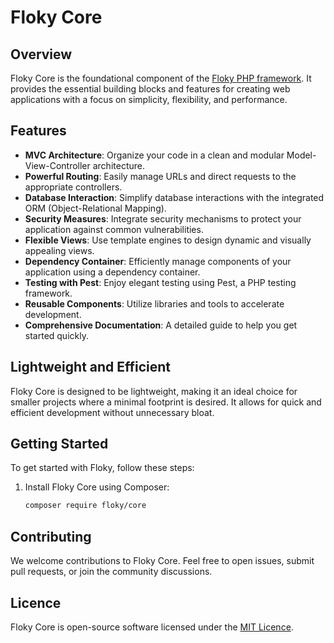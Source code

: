 # Floky Core

## Overview

Floky Core is the foundational component of the [Floky PHP framework](https://github.com/v1p3r75/Floky). It provides the essential building blocks and features for creating web applications with a focus on simplicity, flexibility, and performance.

## Features

- **MVC Architecture**: Organize your code in a clean and modular Model-View-Controller architecture.
- **Powerful Routing**: Easily manage URLs and direct requests to the appropriate controllers.
- **Database Interaction**: Simplify database interactions with the integrated ORM (Object-Relational Mapping).
- **Security Measures**: Integrate security mechanisms to protect your application against common vulnerabilities.
- **Flexible Views**: Use template engines to design dynamic and visually appealing views.
- **Dependency Container**: Efficiently manage components of your application using a dependency container.
- **Testing with Pest**: Enjoy elegant testing using Pest, a PHP testing framework.
- **Reusable Components**: Utilize libraries and tools to accelerate development.
- **Comprehensive Documentation**: A detailed guide to help you get started quickly.

## Lightweight and Efficient

Floky Core is designed to be lightweight, making it an ideal choice for smaller projects where a minimal footprint is desired. It allows for quick and efficient development without unnecessary bloat.

## Getting Started

To get started with Floky, follow these steps:

1. Install Floky Core using Composer:

   ```bash
   composer require floky/core
    ```

## Contributing

We welcome contributions to Floky Core. Feel free to open issues, submit pull requests, or join the community discussions.

## Licence

Floky Core is open-source software licensed under the [MIT Licence](https://en.wikipedia.org/wiki/MIT_License).